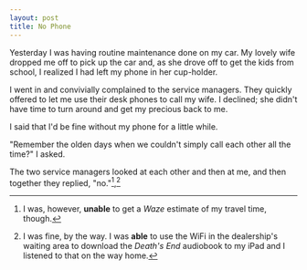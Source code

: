 ```yaml
---
layout: post
title: No Phone
---
```

Yesterday I was having routine maintenance done on my car. My lovely wife dropped me off to pick up the car and, as she drove off to get the kids from school, I realized I had left my phone in her cup-holder.

I went in and convivially complained to the service managers. They quickly offered to let me use their desk phones to call my wife. I declined; she didn't have time to turn around and get my precious back to me.

I said that I'd be fine without my phone for a little while.

"Remember the olden days when we couldn't simply call each other all the time?" I asked.

The two service managers looked at each other and then at me, and then together they replied, "no."[^unable],[^able]

[^unable]:I was, however, **unable** to get a <cite>Waze</cite> estimate of my travel time, though.

[^able]:I was fine, by the way. I was **able** to use the WiFi in the dealership's waiting area to download the <cite>Death's End</cite> audiobook to my iPad and I listened to that on the way home.

